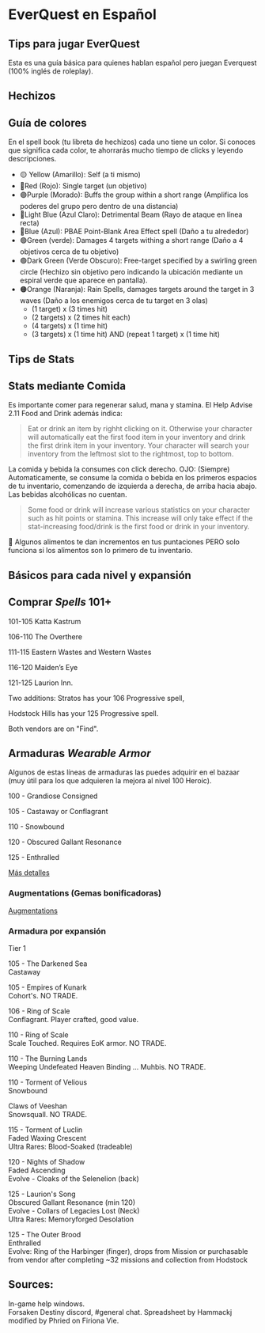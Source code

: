 # EverQuest en Español
## Tips para jugar EverQuest

Esta es una guía básica para quienes hablan español pero juegan Everquest (100% inglés de roleplay).

Hechizos
---
## Guía de colores
En el spell book (tu libreta de hechizos) cada uno tiene un color. Si conoces que significa cada color, te ahorrarás mucho tiempo de clicks y leyendo descripciones.

- 🟡 Yellow (Amarillo): Self (a ti mismo)
- 🔴Red (Rojo): Single target (un objetivo)
- 🟣Purple (Morado): Buffs the group within a short range (Amplifica los poderes del grupo pero dentro de una distancia)
- 🔵Light Blue (Azul Claro): Detrimental Beam (Rayo de ataque en línea recta)
- 🔵Blue (Azul): PBAE Point-Blank Area Effect spell (Daño a tu alrededor)
- 🟢Green (verde): Damages 4 targets withing a short range (Daño a 4 objetivos cerca de tu objetivo)
- 🟢Dark Green (Verde Obscuro): Free-target specified by a swirling green circle (Hechizo sin objetivo pero indicando la ubicación mediante un espiral verde que aparece en pantalla).
- 🟠Orange (Naranja): Rain Spells, damages targets around the target in 3 waves (Daño a los enemigos cerca de tu target en 3 olas)
  - (1 target) x (3 times hit)
  - (2 targets) x (2 times hit each)
  - (4 targets) x (1 time hit)
  - (3 targets) x (1 time hit) AND (repeat 1 target) x (1 time hit)
 
Tips de Stats
---

## Stats mediante Comida
Es importante comer para regenerar salud, mana y stamina. El Help Advise 2.11 Food and Drink además indica:

> Eat or drink an item by righht clicking on it. Otherwise your character will automatically eat the first food item in your inventory and drink the first drink item in your inventory. Your character will search your inventory from the leftmost slot to the rightmost, top to bottom.

La comida y bebida la consumes con click derecho. OJO: (Siempre) Automaticamente, se consume la comida o bebida en los primeros espacios de tu inventario, comenzando de izquierda a derecha, de arriba hacia abajo.
Las bebidas alcohólicas no cuentan.

> Some food or drink will increase various statistics on your character such as hit points or stamina. This increase will only take effect if the stat-increasing food/drink is the first food or drink in your inventory.

🍎 Algunos alimentos te dan incrementos en tus puntaciones PERO solo funciona si los alimentos son lo primero de tu inventario.


Básicos para cada nivel y expansión
---

## Comprar _Spells_ 101+

101-105 Katta Kastrum

106-110 The Overthere

111-115 Eastern Wastes and Western Wastes

116-120 Maiden’s Eye

121-125 Laurion Inn.


Two additions: 
Stratos has your 106 Progressive spell, 

Hodstock Hills has your 125 Progressive spell. 

Both vendors are on "Find".

## Armaduras _Wearable Armor_
Algunos de estas líneas de armaduras las puedes adquirir en el bazaar (muy útil para los que adquieren la mejora al nivel 100 Heroic).

100 - Grandiose Consigned

105 - Castaway or Conflagrant

110 - Snowbound

120 - Obscured Gallant Resonance

125 - Enthralled

[Más detalles](https://docs.google.com/spreadsheets/d/11707kD5rilZu-GRl5oWapIFZcqQwOV06J-rqZhFIPLE/edit?usp=sharing)

### Augmentations (Gemas bonificadoras)
[Augmentations](https://docs.google.com/spreadsheets/u/0/d/1kwLn79RtRPGlUNssOPp8weE5RlQHXizX3c7Y1d9iuBw/htmlview)

### Armadura por expansión
Tier 1

105 - The Darkened Sea  
Castaway

105 - Empires of Kunark  
Cohort's. NO TRADE.

106 - Ring of Scale  
Conflagrant. Player crafted, good value. 

110 - Ring of Scale  
Scale Touched. Requires EoK armor. NO TRADE. 

110 - The Burning Lands  
Weeping Undefeated Heaven Binding ... Muhbis. NO TRADE. 

110 - Torment of Velious  
Snowbound

Claws of Veeshan  
Snowsquall. NO TRADE. 

115 - Torment of Luclin  
Faded Waxing Crescent   
Ultra Rares: Blood-Soaked (tradeable)

120 - Nights of Shadow  
Faded Ascending  
Evolve - Cloaks of the Selenelion (back)

125 - Laurion's Song  
Obscured Gallant Resonance (min 120)  
Evolve - Collars of Legacies Lost (Neck)  
Ultra Rares: Memoryforged Desolation


125 - The Outer Brood  
Enthralled  
Evolve: Ring of the Harbinger (finger), drops from Mission or purchasable from vendor after completing ~32 missions and collection from Hodstock



Sources:
---
In-game help windows.  
Forsaken Destiny discord, #general chat.
Spreadsheet by Hammackj modified by Phried on Firiona Vie.
